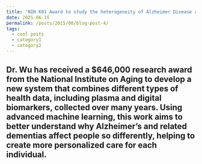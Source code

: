 ```yaml
---
title: 'NIH K01 Award to study the heterogeneity of Alzheimer Disease and Related Dementias'
date: 2025-06-15
permalink: /posts/2015/08/blog-post-4/
tags:
  - cool posts
  - category1
  - category2
---
```


Dr. Wu has received a $646,000 research award from the National Institute on Aging to develop a new system that combines different types of health data, including plasma and digital biomarkers, collected over many years. Using advanced machine learning, this work aims to better understand why Alzheimer’s and related dementias affect people so differently, helping to create more personalized care for each individual.
------
